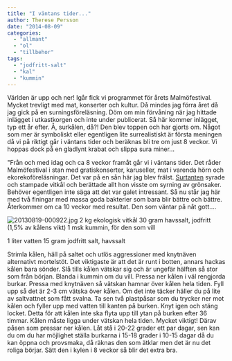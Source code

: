 ```yaml
---
title: "I väntans tider..."
author: Therese Persson
date: "2014-08-09"
categories: 
  - "allmant"
  - "ol"
  - "tillbehor"
tags: 
  - "jodfritt-salt"
  - "kal"
  - "kummin"
---
```


Världen är upp och ner! Igår fick vi programmet för årets Malmöfestival. Mycket trevligt med mat, konserter och kultur. Då mindes jag förra året då jag gick på en surningsföreläsning. Döm om min förvåning när jag hittade inlägget i utkastkorgen och inte under publicerat. Så här kommer inlägget, typ ett år efter. Å, surkålen, då?! Den blev toppen och har gjorts om. Något som mer är symboliskt eller egentligen lite surrealistiskt är första meningen då vi på riktigt går i väntans tider och beräknas bli tre om just 8 veckor. Vi hoppas dock på en gladlynt krabat och slippa sura miner...

"Från och med idag och ca 8 veckor framåt går vi i väntans tider. Det råder Malmöfestival i stan med gratiskonserter, karuseller, mat i varenda hörn och ekorekoföreläsningar. Det var på en sån här jag blev frälst. [Surtanten](https://www.surtantens.se/) syrade och stampade vitkål och berättade allt hon visste om syrning av grönsaker. Behöver egentligen inte säga att det var galet intressant. Så nu står jag här med två finingar med massa goda bakterier som bara blir bättre och bättre. Återkommer om ca 10 veckor med resultat. Den som väntar på nåt gott....  
  
![20130819-000922.jpg](/static/img/20130819-000922.jpg)
2 kg ekologisk vitkål 30 gram havssalt, jodfritt (1,5% av kålens vikt) 1 msk kummin, för den som vill

1 liter vatten 15 gram jodfritt salt, havssalt

Strimla kålen, häll på saltet och utlös aggressioner med knytnäven alternativt mortelstöt. Det viktigaste är att det är runt i botten, annars hackas kålen bara sönder. Slå tills kålen vätskar sig och är ungefär hälften så stor som från början. Blanda i kummin om du vill. Pressa ner kålen i väl rengjorda burkar. Pressa med knytnäven så vätskan hamnar över kålen hela tiden. Fyll upp så det är 2-3 cm vätska över kålen. Om det inte täcker häller du på lite av saltvattnet som fått svalna. Ta sen två plastpåsar som du trycker ner mot kålen och fyller upp med vatten till kanten på burken. Knyt igen och stäng locket. Detta för att kålen inte ska flyta upp till ytan på burken efter 36 timmar. Kålen måste ligga under vätskan hela tiden. Mycket viktigt! Därav påsen som pressar ner kålen. Låt stå i 20-22 grader ett par dagar, sen kan du om du har möjlighet ställa burkarna i 15-18 grader i 10-15 dagar då du kan öppna och provsmaka, då räknas den som ätklar men det är nu det roliga börjar. Sätt den i kylen i 8 veckor så blir det extra bra.
